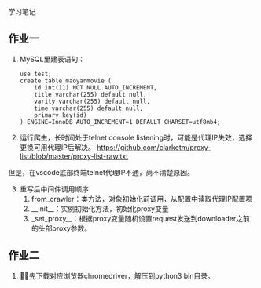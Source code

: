 学习笔记

## 作业一
1. MySQL里建表语句：
    ```
    use test;
    create table maoyanmovie (
        id int(11) NOT NULL AUTO_INCREMENT,
        title varchar(255) default null,
        varity varchar(255) default null,
        time varchar(255) default null,
        primary key(id)
    ) ENGINE=InnoDB AUTO_INCREMENT=1 DEFAULT CHARSET=utf8mb4;
    ```

2. 运行爬虫，长时间处于telnet console listening时，可能是代理IP失效，选择更换可用代理IP后解决。
https://github.com/clarketm/proxy-list/blob/master/proxy-list-raw.txt

但是，在vscode底部终端telnet代理IP不通，尚不清楚原因。

3. 重写后中间件调用顺序
    1. from_crawler：类方法，对象初始化前调用，从配置中读取代理IP配置项
    2. \_\_init\_\_：实例初始化方法，初始化proxy变量
    3. \_set_proxy\_\_：根据proxy变量随机设置request发送到downloader之前的头部proxy参数。


## 作业二
1. 先下载对应浏览器chromedriver，解压到python3 bin目录。